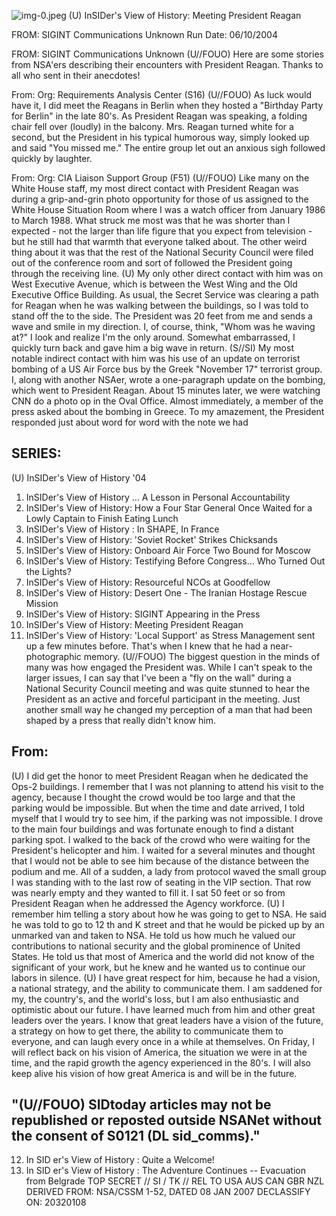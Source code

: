 ![img-0.jpeg](img-0.jpeg)
(U) InSIDer's View of History: Meeting President Reagan

FROM: SIGINT Communications
Unknown
Run Date: 06/10/2004

FROM: SIGINT Communications Unknown
(U//FOUO) Here are some stories from NSA'ers describing their encounters with President Reagan. Thanks to all who sent in their anecdotes!

From:
Org: Requirements Analysis Center (S16)
(U//FOUO) As luck would have it, I did meet the Reagans in Berlin when they hosted a "Birthday Party for Berlin" in the late 80's. As President Reagan was speaking, a folding chair fell over (loudly) in the balcony. Mrs. Reagan turned white for a second, but the President in his typical humorous way, simply looked up and said "You missed me." The entire group let out an anxious sigh followed quickly by laughter.

From:
Org: CIA Liaison Support Group (F51)
(U//FOUO) Like many on the White House staff, my most direct contact with President Reagan was during a grip-and-grin photo opportunity for those of us assigned to the White House Situation Room where I was a watch officer from January 1986 to March 1988. What struck me most was that he was shorter than I expected - not the larger than life figure that you expect from television - but he still had that warmth that everyone talked about. The other weird thing about it was that the rest of the National Security Council were filed out of the conference room and sort of followed the President going through the receiving line.
(U) My only other direct contact with him was on West Executive Avenue, which is between the West Wing and the Old Executive Office Building. As usual, the Secret Service was clearing a path for Reagan when he was walking between the buildings, so I was told to stand off the to the side. The President was 20 feet from me and sends a wave and smile in my direction. I, of course, think, "Whom was he waving at?" I look and realize I'm the only around. Somewhat embarrassed, I quickly turn back and gave him a big wave in return.
(S//SI) My most notable indirect contact with him was his use of an update on terrorist bombing of a US Air Force bus by the Greek "November 17" terrorist group. I, along with another NSAer, wrote a one-paragraph update on the bombing, which went to President Reagan. About 15 minutes later, we were watching CNN do a photo op in the Oval Office. Almost immediately, a member of the press asked about the bombing in Greece. To my amazement, the President responded just about word for word with the note we had

## SERIES:

(U) InSIDer's View of History '04

1. InSIDer's View of History ... A Lesson in Personal Accountability
2. InSIDer's View of History: How a Four Star General Once Waited for a Lowly Captain to Finish Eating Lunch
3. InSIDer's View of History : In SHAPE, In France
4. InSIDer's View of History: 'Soviet Rocket' Strikes Chicksands
5. InSIDer's View of History: Onboard Air Force Two Bound for Moscow
6. InSIDer's View of History: Testifying Before Congress... Who Turned Out the Lights?
7. InSIDer's View of History: Resourceful NCOs at Goodfellow
8. InSIDer's View of History: Desert One - The Iranian Hostage Rescue Mission
9. InSIDer's View of History: SIGINT Appearing in the Press
10. InSIDer's View of History: Meeting President Reagan
11. InSIDer's View of History: 'Local Support' as Stress Management
sent up a few minutes before. That's when I knew that he had a near-photographic memory.
(U//FOUO) The biggest question in the minds of many was how engaged the President was. While I can't speak to the larger issues, I can say that I've been a "fly on the wall" during a National Security Council meeting and was quite stunned to hear the President as an active and forceful participant in the meeting. Just another small way he changed my perception of a man that had been shaped by a press that really didn't know him.

## From:

(U) I did get the honor to meet President Reagan when he dedicated the Ops-2 buildings. I remember that I was not planning to attend his visit to the agency, because I thought the crowd would be too large and that the parking would be impossible. But when the time and date arrived, I told myself that I would try to see him, if the parking was not impossible. I drove to the main four buildings and was fortunate enough to find a distant parking spot. I walked to the back of the crowd who were waiting for the President's helicopter and him. I waited for a several minutes and thought that I would not be able to see him because of the distance between the podium and me. All of a sudden, a lady from protocol waved the small group I was standing with to the last row of seating in the VIP section. That row was nearly empty and they wanted to fill it. I sat 50 feet or so from President Reagan when he addressed the Agency workforce.
(U) I remember him telling a story about how he was going to get to NSA. He said he was told to go to 12 th and K street and that he would be picked up by an unmarked van and taken to NSA. He told us how much he valued our contributions to national security and the global prominence of United States. He told us that most of America and the world did not know of the significant of your work, but he knew and he wanted us to continue our labors in silence.
(U) I have great respect for him, because he had a vision, a national strategy, and the ability to communicate them. I am saddened for my, the country's, and the world's loss, but I am also enthusiastic and optimistic about our future. I have learned much from him and other great leaders over the years. I know that great leaders have a vision of the future, a strategy on how to get there, the ability to communicate them to everyone, and can laugh every once in a while at themselves. On Friday, I will reflect back on his vision of America, the situation we were in at the time, and the rapid growth the agency experienced in the 80's. I will also keep alive his vision of how great America is and will be in the future.

## "(U//FOUO) SIDtoday articles may not be republished or reposted outside NSANet without the consent of S0121 (DL sid_comms)."

12. In SID er's View of History : Quite a Welcome!
13. In SID er's View of History : The Adventure Continues -- Evacuation from Belgrade
TOP SECRET // SI / TK // REL TO USA AUS CAN GBR NZL
DERIVED FROM: NSA/CSSM 1-52, DATED 08 JAN 2007 DECLASSIFY ON: 20320108
